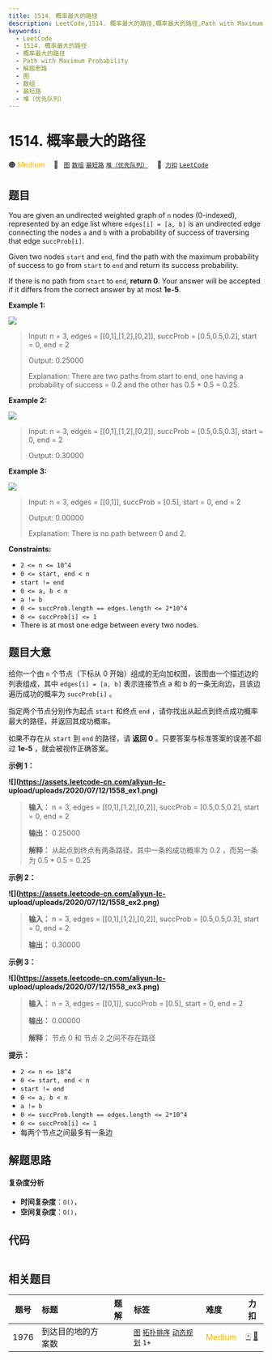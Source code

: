 ```yaml
---
title: 1514. 概率最大的路径
description: LeetCode,1514. 概率最大的路径,概率最大的路径,Path with Maximum Probability,解题思路,图,数组,最短路,堆（优先队列）
keywords:
  - LeetCode
  - 1514. 概率最大的路径
  - 概率最大的路径
  - Path with Maximum Probability
  - 解题思路
  - 图
  - 数组
  - 最短路
  - 堆（优先队列）
---
```


# 1514. 概率最大的路径

🟠 <font color=#ffb800>Medium</font>&emsp; 🔖&ensp; [`图`](/tag/graph.md) [`数组`](/tag/array.md) [`最短路`](/tag/shortest-path.md) [`堆（优先队列）`](/tag/heap-priority-queue.md)&emsp; 🔗&ensp;[`力扣`](https://leetcode.cn/problems/path-with-maximum-probability) [`LeetCode`](https://leetcode.com/problems/path-with-maximum-probability)

## 题目

You are given an undirected weighted graph of `n` nodes (0-indexed),
represented by an edge list where `edges[i] = [a, b]` is an undirected edge
connecting the nodes `a` and `b` with a probability of success of traversing
that edge `succProb[i]`.

Given two nodes `start` and `end`, find the path with the maximum probability
of success to go from `start` to `end` and return its success probability.

If there is no path from `start` to `end`, **return  0**. Your answer will be
accepted if it differs from the correct answer by at most **1e-5**.



**Example 1:**

**![](https://assets.leetcode.com/uploads/2019/09/20/1558_ex1.png)**

> Input: n = 3, edges = [[0,1],[1,2],[0,2]], succProb = [0.5,0.5,0.2], start = 0, end = 2
> 
> Output: 0.25000
> 
> Explanation:  There are two paths from start to end, one having a probability of success = 0.2 and the other has 0.5 * 0.5 = 0.25.

**Example 2:**

**![](https://assets.leetcode.com/uploads/2019/09/20/1558_ex2.png)**

> Input: n = 3, edges = [[0,1],[1,2],[0,2]], succProb = [0.5,0.5,0.3], start = 0, end = 2
> 
> Output: 0.30000

**Example 3:**

**![](https://assets.leetcode.com/uploads/2019/09/20/1558_ex3.png)**

> Input: n = 3, edges = [[0,1]], succProb = [0.5], start = 0, end = 2
> 
> Output: 0.00000
> 
> Explanation:  There is no path between 0 and 2.

**Constraints:**

  * `2 <= n <= 10^4`
  * `0 <= start, end < n`
  * `start != end`
  * `0 <= a, b < n`
  * `a != b`
  * `0 <= succProb.length == edges.length <= 2*10^4`
  * `0 <= succProb[i] <= 1`
  * There is at most one edge between every two nodes.


## 题目大意

给你一个由 `n` 个节点（下标从 0 开始）组成的无向加权图，该图由一个描述边的列表组成，其中 `edges[i] = [a, b]` 表示连接节点 a
和 b 的一条无向边，且该边遍历成功的概率为 `succProb[i]` 。

指定两个节点分别作为起点 `start` 和终点 `end` ，请你找出从起点到终点成功概率最大的路径，并返回其成功概率。

如果不存在从 `start` 到 `end` 的路径，请 **返回 0** 。只要答案与标准答案的误差不超过 **1e-5** ，就会被视作正确答案。



**示例 1：**

**![](https://assets.leetcode-cn.com/aliyun-lc-
upload/uploads/2020/07/12/1558_ex1.png)**

> 
> 
> 
> 
> 
> **输入：** n = 3, edges = [[0,1],[1,2],[0,2]], succProb = [0.5,0.5,0.2], start = 0, end = 2
> 
> **输出：** 0.25000
> 
> **解释：** 从起点到终点有两条路径，其中一条的成功概率为 0.2 ，而另一条为 0.5 * 0.5 = 0.25
> 
> 

**示例 2：**

**![](https://assets.leetcode-cn.com/aliyun-lc-
upload/uploads/2020/07/12/1558_ex2.png)**

> 
> 
> 
> 
> 
> **输入：** n = 3, edges = [[0,1],[1,2],[0,2]], succProb = [0.5,0.5,0.3], start = 0, end = 2
> 
> **输出：** 0.30000
> 
> 

**示例 3：**

**![](https://assets.leetcode-cn.com/aliyun-lc-
upload/uploads/2020/07/12/1558_ex3.png)**

> 
> 
> 
> 
> 
> **输入：** n = 3, edges = [[0,1]], succProb = [0.5], start = 0, end = 2
> 
> **输出：** 0.00000
> 
> **解释：** 节点 0 和 节点 2 之间不存在路径
> 
> 



**提示：**

  * `2 <= n <= 10^4`
  * `0 <= start, end < n`
  * `start != end`
  * `0 <= a, b < n`
  * `a != b`
  * `0 <= succProb.length == edges.length <= 2*10^4`
  * `0 <= succProb[i] <= 1`
  * 每两个节点之间最多有一条边


## 解题思路

#### 复杂度分析

- **时间复杂度**：`O()`，
- **空间复杂度**：`O()`，

## 代码

```javascript

```

## 相关题目

<!-- prettier-ignore -->
| 题号 | 标题 | 题解 | 标签 | 难度 | 力扣 |
| :------: | :------ | :------: | :------ | :------ | :------: |
| 1976 | 到达目的地的方案数 |  |  [`图`](/tag/graph.md) [`拓扑排序`](/tag/topological-sort.md) [`动态规划`](/tag/dynamic-programming.md) `1+` | <font color=#ffb800>Medium</font> | [🀄️](https://leetcode.cn/problems/number-of-ways-to-arrive-at-destination) [🔗](https://leetcode.com/problems/number-of-ways-to-arrive-at-destination) |